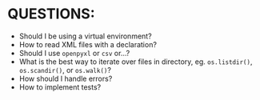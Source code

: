 # QUESTIONS:
* Should I be using a virtual environment?
* How to read XML files with a declaration?
* Should I use `openpyxl` or `csv` or...?
* What is the best way to iterate over files in directory, eg. `os.listdir()`, `os.scandir()`, or `os.walk()`?
* How should I handle errors?
* How to implement tests?